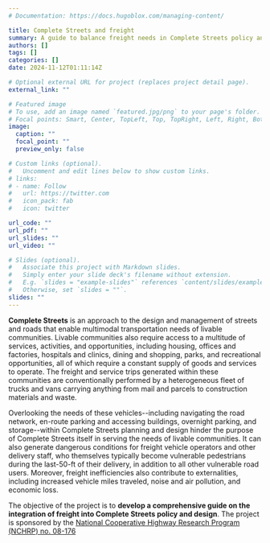 ```yaml
---
# Documentation: https://docs.hugoblox.com/managing-content/

title: Complete Streets and freight
summary: A guide to balance freight needs in Complete Streets policy and design
authors: []
tags: []
categories: []
date: 2024-11-12T01:11:14Z

# Optional external URL for project (replaces project detail page).
external_link: ""

# Featured image
# To use, add an image named `featured.jpg/png` to your page's folder.
# Focal points: Smart, Center, TopLeft, Top, TopRight, Left, Right, BottomLeft, Bottom, BottomRight.
image:
  caption: ""
  focal_point: ""
  preview_only: false

# Custom links (optional).
#   Uncomment and edit lines below to show custom links.
# links:
# - name: Follow
#   url: https://twitter.com
#   icon_pack: fab
#   icon: twitter

url_code: ""
url_pdf: ""
url_slides: ""
url_video: ""

# Slides (optional).
#   Associate this project with Markdown slides.
#   Simply enter your slide deck's filename without extension.
#   E.g. `slides = "example-slides"` references `content/slides/example-slides.md`.
#   Otherwise, set `slides = ""`.
slides: ""
---
```


**Complete Streets** is an approach to the design and management of streets and roads that enable multimodal transportation needs of livable communities. Livable communities also require access to a multitude of services, activities, and opportunities, including housing, offices and factories, hospitals and clinics, dining and shopping, parks, and recreational opportunities, all of which require a constant supply of goods and services to operate. The freight and service trips generated within these communities are conventionally performed by a heterogeneous fleet of trucks and vans carrying anything from mail and parcels to construction materials and waste.

Overlooking the needs of these vehicles--including navigating the road network, en-route parking and accessing buildings, overnight parking, and storage--within Complete Streets planning and design hinder the purpose of Complete Streets itself in serving the needs of livable communities. It can also generate dangerous conditions for freight vehicle operators and other delivery staff, who themselves typically become vulnerable pedestrians during the last-50-ft of their delivery, in addition to all other vulnerable road users. Moreover, freight inefficiencies also contribute to externalities, including increased vehicle miles traveled, noise and air pollution, and economic loss.

The objective of the project is to **develop a comprehensive guide on the integration of freight into Complete Streets policy and design**. The project is sponsored by the [National Cooperative Highway Research Program (NCHRP) no. 08-176](https://apps.trb.org/cmsfeed/TRBNetProjectDisplay.asp?ProjectID=5495)

